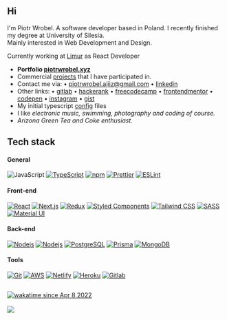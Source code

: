 <h2>Hi </h2>
<p>I'm Piotr Wrobel. A software developer based in Poland. I recently finished my degree at University of Silesia.<br />
Mainly interested in Web Development and Design.<br />

Currently working at <a href="https://limur.pl/">Limur</a> as React Developer</p>

* **Portfolio <a href="https://piotrwrobel.xyz">piotrwrobel.xyz</a>**
* Commercial <a href="https://github.com/ajiiz/commercial-projects">projects</a> that I have participated in.
* Contact me via: • piotrwrobel.ajiiz@gmail.com • <a href="https://www.linkedin.com/in/piotrwrobel-ajiiz/">linkedin</a>
* Other links: • <a href="https://gitlab.com/ajiiz">gitlab</a> • <a href="https://www.hackerrank.com/ajiiz"> hackerank</a> • <a href="https://www.freecodecamp.org/ajiiz">freecodecamp</a> • <a href="https://www.frontendmentor.io/profile/ajiiz">frontendmentor</a> • <a href="https://codepen.io/ajiiz/pens/public">codepen</a> • <a href="https://www.instagram.com/pvvrbl/">instagram</a> • <a href="https://gist.github.com/ajiiz/">gist</a>
* My initial typescript <a href="https://github.com/ajiiz/ts-project-config">config</a> files
* I like *electronic music, swimming, photography and coding of course.*
* *Arizona Green Tea and Coke enthusiast*.

## Tech stack

#### General
![JavaScript](https://img.shields.io/badge/-JavaScript-F7DF1E?style=flat-square&logo=javascript&logoColor=white)
[![TypeScript](https://img.shields.io/badge/-TypeScript-007ACC?style=flat-square&logo=typescript&logoColor=white)](https://www.typescriptlang.org/)
[![npm](https://img.shields.io/badge/-NPM-CB3837?style=flat-square&logo=npm&logoColor=white)](https://www.npmjs.com/)
[![Prettier](https://img.shields.io/badge/-Prettier-F7B93E?style=flat-square&logo=prettier&logoColor=white)](https://prettier.io/)
[![ESLint](https://img.shields.io/badge/-ESLint-4B32C3?style=flat-square&logo=eslint&logoColor=white)](https://eslint.org/)

#### Front-end
[![React](https://img.shields.io/badge/-React-45b8d8?style=flat-square&logo=react&logoColor=white)](https://reactjs.org/)
[![Next.js](https://img.shields.io/badge/-Next.js-000000?style=flat-square&logo=next.js&logoColor=white)](https://nextjs.org/)
[![Redux](https://img.shields.io/badge/-Redux-764ABC?style=flat-square&logo=redux&logoColor=white)](https://redux.js.org/)
[![Styled Components](https://img.shields.io/badge/-Styled%20Components-DB7093?style=flat-square&logo=styled-components&logoColor=white)](https://styled-components.com/)
[![Tailwind CSS](https://img.shields.io/badge/Tailwind_CSS-38B2AC?style=flat-square&logo=tailwind-css&logoColor=white)](https://tailwindcss.com/)
[![SASS](https://img.shields.io/badge/Sass-CC6699?style=flat-square&logo=sass&logoColor=white)](https://tailwindcss.com/)
[![Material UI](https://img.shields.io/badge/-Material%20UI-0081CB?style=flat-square&logo=material-ui&logoColor=white)](https://material-ui.com/)

#### Back-end
[![Nodejs](https://img.shields.io/badge/-Nodejs-43853d?style=flat-square&logo=Node.js&logoColor=white)](https://nodejs.org/en/)
[![Nodejs](https://img.shields.io/badge/Express.js-404D59?style=flat-square)](https://expressjs.com/)
[![PostgreSQL](https://img.shields.io/badge/-PostgreSQL-336791?style=flat-square&logo=postgresql&logoColor=white)](https://www.postgresql.org/)
[![Prisma](https://img.shields.io/badge/-Prisma-2D3748?style=flat-square&logo=prisma&logoColor=white)](https://www.prisma.io/)
[![MongoDB](https://img.shields.io/badge/-MongoDB-13aa52?style=flat-square&logo=mongodb&logoColor=white)](https://www.mongodb.com/)

#### Tools
[![Git](https://img.shields.io/badge/-Git-F05032?style=flat-square&logo=git&logoColor=white)](https://git-scm.com/)
[![AWS](https://img.shields.io/badge/Amazon_AWS-232F3E?style=flat-square&logo=amazon-aws&logoColor=white)](https://aws.amazon.com/)
[![Netlify](https://img.shields.io/badge/-Netlify-00C7B7?style=flat-square&logo=netlify&logoColor=white)](https://www.netlify.com/)
[![Heroku](https://img.shields.io/badge/-Heroku-430098?style=flat-square&logo=heroku&logoColor=white)](https://www.heroku.com/)
[![Gitlab](https://img.shields.io/badge/GitLab-330F63?style=flat-square&logo=gitlab&logoColor=white)](https://gitlab.com/ajiiz)

##
[![wakatime since Apr 8 2022](https://wakatime.com/badge/user/e75b442a-c4ec-45ca-84ab-29826e060e19.svg)](https://wakatime.com/@e75b442a-c4ec-45ca-84ab-29826e060e19)
<br /><br />
<img align="center" src="https://github-readme-stats.vercel.app/api?username=ajiiz&count_private=true&show_icons=true&include_all_commits=true&theme=tokyonight" />
